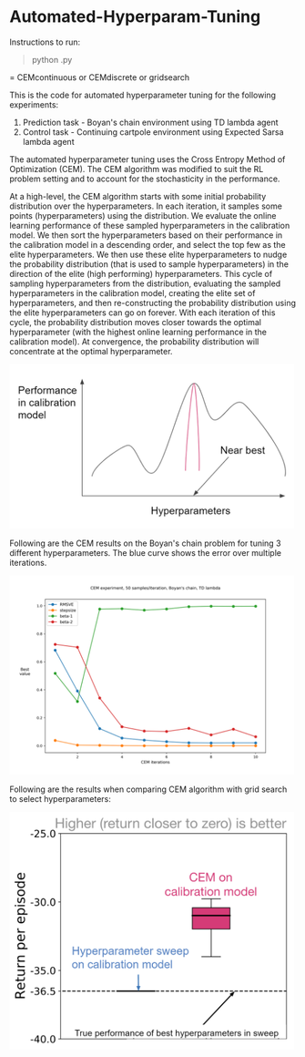 # Automated-Hyperparam-Tuning

Instructions to run:

> python <filename>.py
  
  <filename> = CEMcontinuous or CEMdiscrete or gridsearch

This is the code for automated hyperparameter tuning for the following experiments:
1) Prediction task - Boyan's chain environment using TD lambda agent
2) Control task - Continuing cartpole environment using Expected Sarsa lambda agent

The automated hyperparameter tuning uses the Cross Entropy Method of Optimization (CEM). The CEM algorithm was modified to suit the RL problem setting and to account for the stochasticity in the performance.

At a high-level, the CEM algorithm starts with some initial probability distribution over the hyperparameters. In each iteration, it samples some points (hyperparameters) using the distribution. We evaluate the online learning performance of these sampled hyperparameters in the calibration model. We then sort the hyperparameters based on their performance in the calibration model in a descending order, and select the top few as the elite hyperparameters. We then use these elite hyperparameters to nudge the probability distribution (that is used to sample hyperparameters) in the direction of the elite (high performing) hyperparameters. This cycle of sampling hyperparameters from the distribution, evaluating the sampled hyperparameters in the calibration model, creating the elite set of hyperparameters, and then re-constructing the probability distribution using the elite hyperparameters can go on forever. With each iteration of this cycle, the probability distribution moves closer towards the optimal hyperparameter (with the highest online learning performance in the calibration model). At convergence, the probability distribution will concentrate at the optimal hyperparameter.


<img src="https://github.com/architsakhadeo/Automated-Hyperparam-Tuning/blob/master/images/CEMperfdist.png?raw=true" width="500">

Following are the CEM results on the Boyan's chain problem for tuning 3 different hyperparameters. The blue curve shows the error over multiple iterations.

<img src="https://github.com/architsakhadeo/Automated-Hyperparam-Tuning/blob/master/images/CEMindependent.png?raw=true" width="500">

Following are the results when comparing CEM algorithm with grid search to select hyperparameters:

<img src="https://github.com/architsakhadeo/Automated-Hyperparam-Tuning/blob/master/images/exp5.png?raw=true" width="500">
